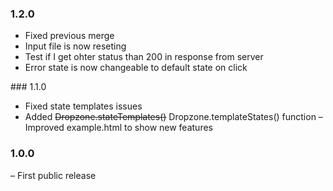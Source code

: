 ### 1.2.0

- Fixed previous merge
- Input file is now reseting
- Test if I get ohter status than 200 in response from server
- Error state is now changeable to default state on click

### 1.1.0

- Fixed state templates issues
- Added ~~Dropzone.stateTemplates()~~ Dropzone.templateStates() function
– Improved example.html to show new features

### 1.0.0

– First public release